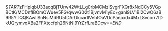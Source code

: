 $START$zFHpiqbU33aoqBjTUrw42WtLLg0rbMCMziSvgrFXQr8xNdCCy5VGpBCtK/MCDnflBOmOWuev5FG/qwwG02t1BjvnvM1yEc+ganl9LV1Bi2CwO6aB9R5YTQQKAwIlSnNsiMdRU5tDArUkcarIlVehtOaVDcPanpxdx4MxL8vcorr7tDkUQrymvqXBa2FFXtccfph26NtNI9YrZrfLraBDcw==$END$